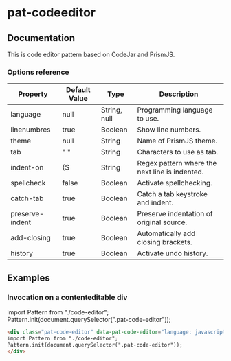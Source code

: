 # pat-codeeditor

## Documentation

This is code editor pattern based on CodeJar and PrismJS.


### Options reference

| Property       | Default Value | Type              | Description                   |
| -------------- | ------------- | ----------------- | ----------------------------- |
| language       | null          | String, null      | Programming language to use.  |
| linenumbres    | true          | Boolean           | Show line numbers.            |
| theme          | null          | String            | Name of PrismJS theme.        |
| tab            | "    "        | String            | Characters to use as tab.     |
| indent-on      | {$            | String            | Regex pattern where the next line is indented. |
| spellcheck     | false         | Boolean           | Activate spellchecking.       |
| catch-tab      | true          | Boolean           | Catch a tab keystroke and indent. |
| preserve-indent | true         | Boolean           | Preserve indentation of original source. |
| add-closing    | true          | Boolean           | Automatically add closing brackets. |
| history        | true          | Boolean           | Activate undo history.        |


## Examples

### Invocation on a contenteditable div

<div class="pat-code-editor" data-pat-code-editor="language: javascript" contenteditable>
import Pattern from "./code-editor";
Pattern.init(document.querySelector(".pat-code-editor"));
</div>

```html
<div class="pat-code-editor" data-pat-code-editor="language: javascript" contenteditable>
import Pattern from "./code-editor";
Pattern.init(document.querySelector(".pat-code-editor"));
</div>
```

